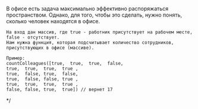 В офисе есть задача максимально эффективно распоряжаться пространством. 
    Однако, для того, чтобы это сделать, нужно понять, сколько человек находятся в офисе.

    На вход дан массив, где true - работник присутствует на рабочем месте, false - отсутствует.
    Нам нужна функция, которая подсчитывает количество сотрудников, присутствующих в офисе (массиве).

    Пример:
    countColleagues([true,  true,  true,  false,
    true,  true,  true,  true ,
    true,  false, true,  false,
    true,  false, false, true ,
    true,  true,  true,  true ,
    false, false, true,  true]) // вернет 17
*/